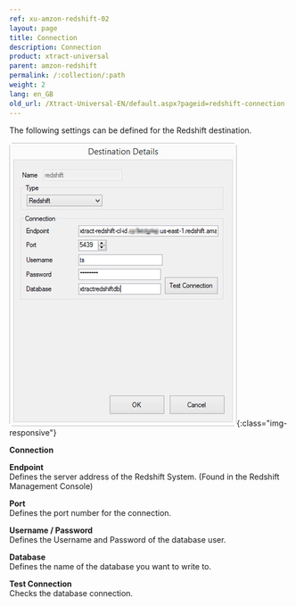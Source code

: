 ```yaml
---
ref: xu-amzon-redshift-02
layout: page
title: Connection
description: Connection
product: xtract-universal
parent: amzon-redshift
permalink: /:collection/:path
weight: 2
lang: en_GB
old_url: /Xtract-Universal-EN/default.aspx?pageid=redshift-connection
---
```


The following settings can be defined for the Redshift destination.

![XU_redshift_destination](/img/content/XU_redshift_destination.png){:class="img-responsive"}

**Connection**


**Endpoint**<br>
Defines the server address of the Redshift System.
(Found in the Redshift Management Console)

**Port**<br>
Defines the port number for the connection.

**Username / Password**<br>
Defines the Username and Password of the database user.

**Database**<br>
Defines the name of the database you want to write to.

**Test Connection**<br>
Checks the database connection.